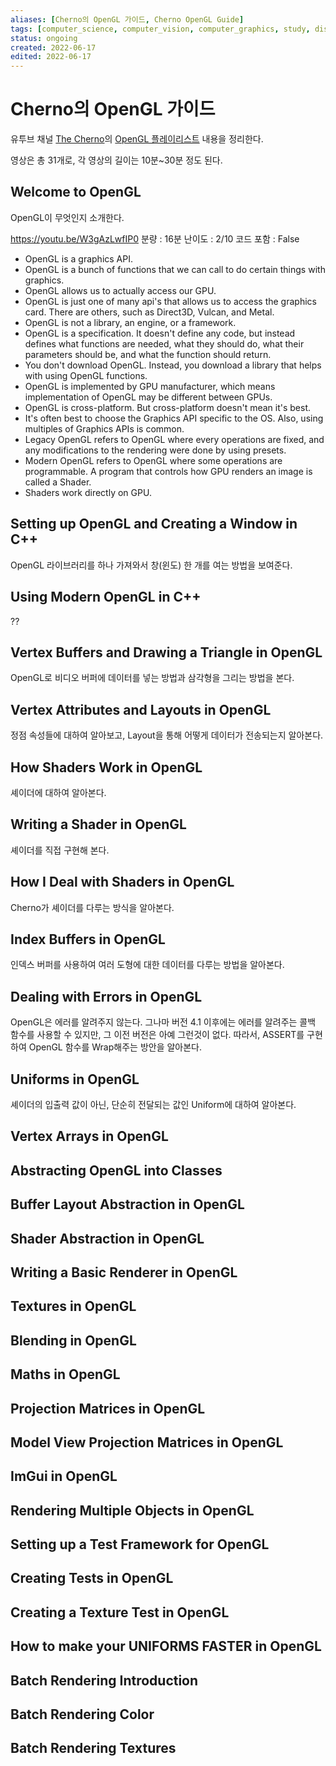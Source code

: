 ```yaml
---
aliases: [Cherno의 OpenGL 가이드, Cherno OpenGL Guide]
tags: [computer_science, computer_vision, computer_graphics, study, display, programming, cherno]
status: ongoing
created: 2022-06-17
edited: 2022-06-17
---
```


# Cherno의 OpenGL 가이드
유투브 채널 [The Cherno](https://www.youtube.com/c/TheChernoProject)의 [OpenGL 플레이리스트](https://www.youtube.com/playlist?list=PLlrATfBNZ98foTJPJ_Ev03o2oq3-GGOS2) 내용을 정리한다.

영상은 총 31개로, 각 영상의 길이는 10분~30분 정도 된다.

## Welcome to OpenGL
OpenGL이 무엇인지 소개한다.

https://youtu.be/W3gAzLwfIP0
분량 : 16분
난이도 : 2/10
코드 포함 : False

- OpenGL is a graphics API.
- OpenGL is a bunch of functions that we can call to do certain things with graphics.
- OpenGL allows us to actually access our GPU.
- OpenGL is just one of many api's that allows us to access the graphics card. There are others, such as Direct3D, Vulcan, and Metal.
- OpenGL is not a library, an engine, or a framework.
- OpenGL is a specification. It doesn't define any code, but instead defines what functions are needed, what they should do, what their parameters should be, and what the function should return.
- You don't download OpenGL. Instead, you download a library that helps with using OpenGL functions.
- OpenGL is implemented by GPU manufacturer, which means implementation of OpenGL may be different between GPUs.
- OpenGL is cross-platform. But cross-platform doesn't mean it's best.
- It's often best to choose the Graphics API specific to the OS. Also, using multiples of Graphics APIs is common.
- Legacy OpenGL refers to OpenGL where every operations are fixed, and any modifications to the rendering were done by using presets.
- Modern OpenGL refers to OpenGL where some operations are programmable. A program that controls how GPU renders an image is called a Shader.
- Shaders work directly on GPU.


## Setting up OpenGL and Creating a Window in C++
OpenGL 라이브러리를 하나 가져와서 창(윈도) 한 개를 여는 방법을 보여준다.



## Using Modern OpenGL in C++

??

## Vertex Buffers and Drawing a Triangle in OpenGL
OpenGL로 비디오 버퍼에 데이터를 넣는 방법과 삼각형을 그리는 방법을 본다.

## Vertex Attributes and Layouts in OpenGL
정점 속성들에 대하여 알아보고, Layout을 통해 어떻게 데이터가 전송되는지 알아본다.

## How Shaders Work in OpenGL
셰이더에 대하여 알아본다.

## Writing a Shader in OpenGL
셰이더를 직접 구현해 본다.

## How I Deal with Shaders in OpenGL
Cherno가 셰이더를 다루는 방식을 알아본다.

## Index Buffers in OpenGL
인덱스 버퍼를 사용하여 여러 도형에 대한 데이터를 다루는 방법을 알아본다.

## Dealing with Errors in OpenGL
OpenGL은 에러를 알려주지 않는다. 그나마 버전 4.1 이후에는 에러를 알려주는 콜백 함수를 사용할 수 있지만, 그 이전 버전은 아예 그런것이 없다. 따라서, ASSERT를 구현하여 OpenGL 함수를 Wrap해주는 방안을 알아본다.

## Uniforms in OpenGL
셰이더의 입출력 값이 아닌, 단순히 전달되는 값인 Uniform에 대하여 알아본다.

## Vertex Arrays in OpenGL

## Abstracting OpenGL into Classes

## Buffer Layout Abstraction in OpenGL

## Shader Abstraction in OpenGL

## Writing a Basic Renderer in OpenGL

## Textures in OpenGL

## Blending in OpenGL

## Maths in OpenGL

## Projection Matrices in OpenGL

## Model View Projection Matrices in OpenGL

## ImGui in OpenGL

## Rendering Multiple Objects in OpenGL

## Setting up a Test Framework for OpenGL

## Creating Tests in OpenGL

## Creating a Texture Test in OpenGL

## How to make your UNIFORMS FASTER in OpenGL

## Batch Rendering Introduction

## Batch Rendering Color

## Batch Rendering Textures